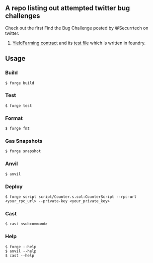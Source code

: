 ## A repo listing out attempted twitter bug challenges


Check out the first Find the Bug Challenge posted by @Securrtech on twitter.

1. [YieldFarming contract](https://github.com/Derastephh/Twitter-SC-FindTheBug-Challenges/blob/main/src/YieldFarming.sol) and its [test file](https://github.com/Derastephh/Twitter-SC-FindTheBug-Challenges/blob/main/test/YieldFarmingTest.t.sol) which is written in foundry.

## Usage

### Build

```shell
$ forge build
```

### Test

```shell
$ forge test
```

### Format

```shell
$ forge fmt
```

### Gas Snapshots

```shell
$ forge snapshot
```

### Anvil

```shell
$ anvil
```

### Deploy

```shell
$ forge script script/Counter.s.sol:CounterScript --rpc-url <your_rpc_url> --private-key <your_private_key>
```

### Cast

```shell
$ cast <subcommand>
```

### Help

```shell
$ forge --help
$ anvil --help
$ cast --help
```
